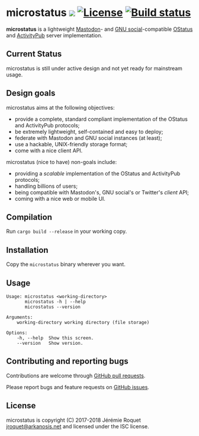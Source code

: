 # microstatus [![](https://img.shields.io/crates/v/microstatus.svg)](https://crates.io/crates/microstatus) [![License](https://img.shields.io/badge/license-ISC-blue.svg)](/LICENSE) [![Build status](https://travis-ci.org/Arkanosis/microstatus.svg?branch=master)](https://travis-ci.org/Arkanosis/microstatus)

**microstatus** is a lightweight [Mastodon](https://github.com/tootsuite/mastodon)- and [GNU social](https://gnu.io/social/)-compatible [OStatus](https://www.w3.org/community/ostatus/) and [ActivityPub](https://www.w3.org/TR/activitypub/) server implementation.

## Current Status

microstatus is still under active design and not yet ready for mainstream usage.

## Design goals

microstatus aims at the following objectives:
* provide a complete, standard compliant implementation of the OStatus and ActivityPub protocols;
* be extremely lightweight, self-contained and easy to deploy;
* federate with Mastodon and GNU social instances (at least);
* use a hackable, UNIX-friendly storage format;
* come with a nice client API.

microstatus (nice to have) non-goals include:
* providing a *scalable* implementation of the OStatus and ActivityPub protocols;
* handling billions of users;
* being compatible with Mastodon's, GNU social's or Twitter's *client* API;
* coming with a nice web or mobile UI.

## Compilation

Run `cargo build --release` in your working copy.

## Installation

Copy the `microstatus` binary wherever you want.

## Usage

```console
Usage: microstatus <working-directory>
       microstatus -h | --help
       microstatus --version

Arguments:
    working-directory working directory (file storage)

Options:
    -h, --help  Show this screen.
    --version   Show version.
```

## Contributing and reporting bugs

Contributions are welcome through [GitHub pull requests](https://github.com/Arkanosis/microstatus/pulls).

Please report bugs and feature requests on [GitHub issues](https://github.com/Arkanosis/microstatus/issues).

## License

microstatus is copyright (C) 2017-2018 Jérémie Roquet <jroquet@arkanosis.net> and licensed under the ISC license.
